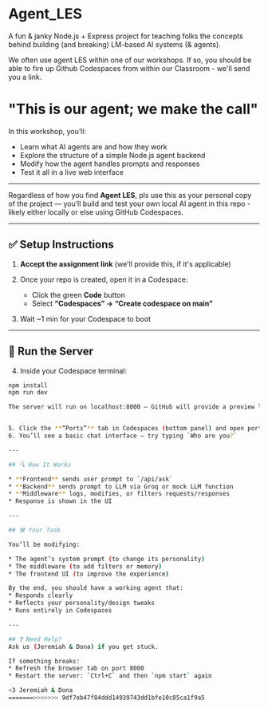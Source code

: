 # Agent_LES

A fun & janky Node.js + Express project for teaching folks the concepts behind building (and breaking) LM-based AI systems (& agents).

We often use agent LES within one of our workshops.  If so, you should be able to fire up Github Codespaces from within our Classroom - we'll send you a link.  

# "This is our agent; we make the call"
In this workshop, you’ll:
- Learn what AI agents are and how they work
- Explore the structure of a simple Node.js agent backend
- Modify how the agent handles prompts and responses
- Test it all in a live web interface

---

Regardless of how you find **Agent LES**, pls use this as your personal copy of the project — you’ll build and test your own local AI agent in this repo - likely either locally or else using GitHub Codespaces.

---

## ✅ Setup Instructions

1. **Accept the assignment link** (we'll provide this, if it's applicable)
2. Once your repo is created, open it in a Codespace:
   - Click the green **Code** button
   - Select **“Codespaces” → “Create codespace on main”**

3. Wait ~1 min for your Codespace to boot

---

## 🧪 Run the Server

4. Inside your Codespace terminal:

```bash
npm install
npm run dev

The server will run on localhost:8000 — GitHub will provide a preview link.


5. Click the **“Ports”** tab in Codespaces (bottom panel) and open port **3000** in the browser
6. You’ll see a basic chat interface — try typing `Who are you?`

---

## 🔍 How It Works

* **Frontend** sends user prompt to `/api/ask`
* **Backend** sends prompt to LLM via Groq or mock LLM function
* **Middleware** logs, modifies, or filters requests/responses
* Response is shown in the UI

---

## 🛠️ Your Task

You’ll be modifying:

* The agent’s system prompt (to change its personality)
* The middleware (to add filters or memory)
* The frontend UI (to improve the experience)

By the end, you should have a working agent that:
* Responds clearly
* Reflects your personality/design tweaks
* Runs entirely in Codespaces

---

## ❓ Need Help?
Ask us (Jeremiah & Dona) if you get stuck.

If something breaks:
* Refresh the browser tab on port 8000
* Restart the server: `Ctrl+C` and then `npm start` again

<3 Jeremiah & Dona
=======>>>>>>> 9df7eb47f84ddd14939743dd1bfe10c85ca1f9a5
